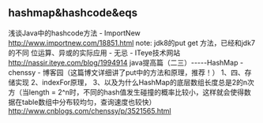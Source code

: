 ## hashmap&hashcode&eqs
浅谈Java中的hashcode方法 - ImportNew
http://www.importnew.com/18851.html
note: jdk8的put get 方法，已经和jdk7的不同
位运算、异或的实际应用 - 无忌 - ITeye技术网站
http://nassir.iteye.com/blog/1994914
java提高篇（二三）-----HashMap - chenssy - 博客园（这篇博文详细讲了put中的方法和原理，推荐！）
1、四、存储实现
2、indexFor原理，
3、以及为什么HashMap的底层数组长度总是2的n次方（当length = 2^n时，不同的hash值发生碰撞的概率比较小，这样就会使得数据在table数组中分布较均匀，查询速度也较快）
http://www.cnblogs.com/chenssy/p/3521565.html